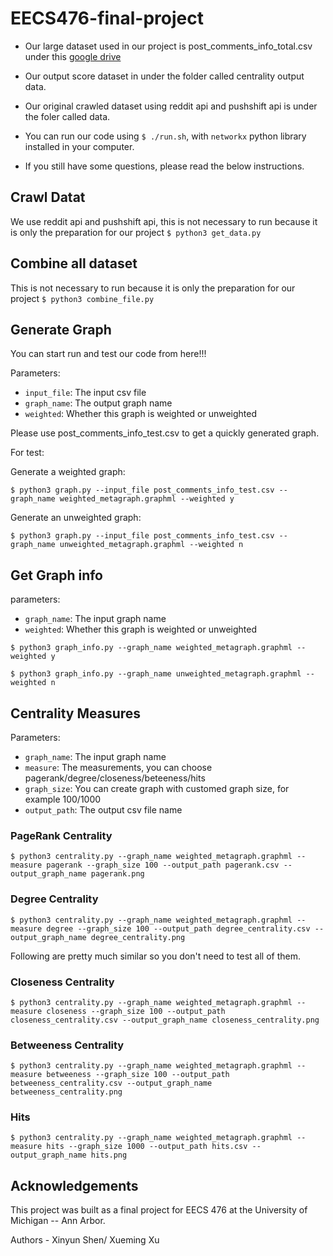 # EECS476-final-project

- Our large dataset used in our project is post_comments_info_total.csv under this [google drive](https://drive.google.com/drive/folders/1BIWyCceb1NvVoGZw0uL0UF282WCe24yO?usp=sharing)

- Our output score dataset in under the folder called centrality output data.

- Our original crawled dataset using reddit api and pushshift api is under the foler called data.

- You can run our code using ``$ ./run.sh``, with ``networkx`` python library installed in your computer.

- If you still have some questions, please read the below instructions.

## Crawl Datat
We use reddit api and pushshift api, this is not necessary to run because it is only the preparation for our project
``$ python3 get_data.py``

## Combine all dataset
This is not necessary to run because it is only the preparation for our project
``$ python3 combine_file.py``

## Generate Graph
You can start run and test our code from here!!!

Parameters:
- ``input_file``: The input csv file
- ``graph_name``: The output graph name
- ``weighted``: Whether this graph is weighted or unweighted

Please use post_comments_info_test.csv to get a quickly generated graph.

For test: 

Generate a weighted graph:

``$ python3 graph.py --input_file post_comments_info_test.csv --graph_name weighted_metagraph.graphml --weighted y``


Generate an unweighted graph:

``$ python3 graph.py --input_file post_comments_info_test.csv --graph_name unweighted_metagraph.graphml --weighted n``


## Get Graph info 

parameters:
- ``graph_name``: The input graph name
- ``weighted``: Whether this graph is weighted or unweighted

``$ python3 graph_info.py --graph_name weighted_metagraph.graphml --weighted y``

``$ python3 graph_info.py --graph_name unweighted_metagraph.graphml --weighted n``

## Centrality Measures

Parameters:
- ``graph_name``: The input graph name
- ``measure``: The measurements, you can choose pagerank/degree/closeness/beteeness/hits
- ``graph_size``: You can create graph with customed graph size, for example 100/1000
- ``output_path``: The output csv file name

### PageRank Centrality

``$ python3 centrality.py --graph_name weighted_metagraph.graphml --measure pagerank --graph_size 100 --output_path pagerank.csv --output_graph_name pagerank.png``

### Degree Centrality

``$ python3 centrality.py --graph_name weighted_metagraph.graphml --measure degree --graph_size 100 --output_path degree_centrality.csv --output_graph_name degree_centrality.png``

Following are pretty much similar so you don't need to test all of them.

### Closeness Centrality

``$ python3 centrality.py --graph_name weighted_metagraph.graphml --measure closeness --graph_size 100 --output_path closeness_centrality.csv --output_graph_name closeness_centrality.png``

### Betweeness Centrality
``$ python3 centrality.py --graph_name weighted_metagraph.graphml --measure betweeness --graph_size 100 --output_path betweeness_centrality.csv --output_graph_name betweeness_centrality.png``

### Hits
``$ python3 centrality.py --graph_name weighted_metagraph.graphml --measure hits --graph_size 1000 --output_path hits.csv --output_graph_name hits.png``


## Acknowledgements

This project was built as a final project for EECS 476 at the University of Michigan -- Ann Arbor.

Authors - Xinyun Shen/ Xueming Xu
